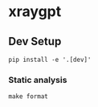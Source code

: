 # xraygpt

## Dev Setup
```shell
pip install -e '.[dev]'
```

### Static analysis
```shell
make format
```
